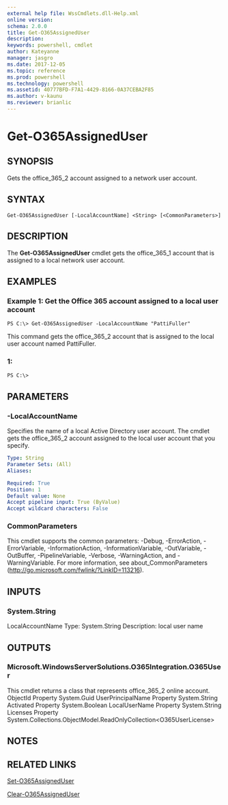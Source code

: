 ```yaml
---
external help file: WssCmdlets.dll-Help.xml
online version: 
schema: 2.0.0
title: Get-O365AssignedUser
description: 
keywords: powershell, cmdlet
author: Kateyanne
manager: jasgro
ms.date: 2017-12-05
ms.topic: reference
ms.prod: powershell
ms.technology: powershell
ms.assetid: 40777BFD-F7A1-4429-8166-0A37CEBA2F85
ms.author: v-kaunu
ms.reviewer: brianlic
---
```


# Get-O365AssignedUser

## SYNOPSIS
Gets the office_365_2 account assigned to a network user account.

## SYNTAX

```
Get-O365AssignedUser [-LocalAccountName] <String> [<CommonParameters>]
```

## DESCRIPTION
The **Get-O365AssignedUser** cmdlet gets the office_365_1 account that is assigned to a local network user account.

## EXAMPLES

### Example 1: Get the Office 365 account assigned to a local user account
```
PS C:\> Get-O365AssignedUser -LocalAccountName "PattiFuller"
```

This command gets the office_365_2 account that is assigned to the local user account named PattiFuller.

### 1:
```
PS C:\>
```

## PARAMETERS

### -LocalAccountName
Specifies the name of a local Active Directory user account.
The cmdlet gets the office_365_2 account assigned to the local user account that you specify.

```yaml
Type: String
Parameter Sets: (All)
Aliases: 

Required: True
Position: 1
Default value: None
Accept pipeline input: True (ByValue)
Accept wildcard characters: False
```

### CommonParameters
This cmdlet supports the common parameters: -Debug, -ErrorAction, -ErrorVariable, -InformationAction, -InformationVariable, -OutVariable, -OutBuffer, -PipelineVariable, -Verbose, -WarningAction, and -WarningVariable. For more information, see about_CommonParameters (http://go.microsoft.com/fwlink/?LinkID=113216).

## INPUTS

### System.String
LocalAccountName
Type: System.String
Description: local user name

## OUTPUTS

### Microsoft.WindowsServerSolutions.O365Integration.O365User
This cmdlet returns a class that represents office_365_2 online account.
ObjectId Property System.Guid
UserPrincipalName Property System.String
Activated Property System.Boolean
LocalUserName Property System.String
Licenses Property System.Collections.ObjectModel.ReadOnlyCollection\<O365UserLicense\>

## NOTES

## RELATED LINKS

[Set-O365AssignedUser](./Set-O365AssignedUser.md)

[Clear-O365AssignedUser](./Clear-O365AssignedUser.md)

